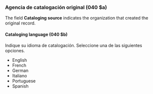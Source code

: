### Agencia de catalogación original (040 $a)

The field **Cataloging source** indicates the organization that created the original record.

#### Cataloging language (040 $b)

Indique su idioma de catalogación. Seleccione una de las siguientes opciones.
- English
- French
- German
- Italiano
- Portuguese
- Spanish
